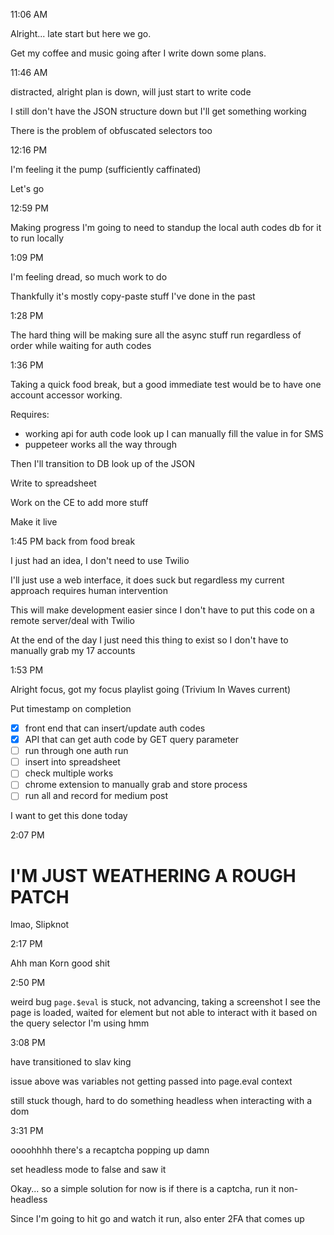 11:06 AM

Alright... late start but here we go.

Get my coffee and music going after I write down some plans.

11:46 AM

distracted, alright plan is down, will just start to write code

I still don't have the JSON structure down but I'll get something working

There is the problem of obfuscated selectors too

12:16 PM

I'm feeling it the pump (sufficiently caffinated)

Let's go

12:59 PM

Making progress
I'm going to need to standup the local auth codes db for it to run locally

1:09 PM

I'm feeling dread, so much work to do

Thankfully it's mostly copy-paste stuff I've done in the past

1:28 PM

The hard thing will be making sure all the async stuff run regardless of order while waiting for auth codes

1:36 PM

Taking a quick food break, but a good immediate test would be to have one account accessor working.

Requires:

- working api for auth code look up
  I can manually fill the value in for SMS
- puppeteer works all the way through

Then I'll transition to DB look up of the JSON

Write to spreadsheet

Work on the CE to add more stuff

Make it live

1:45 PM back from food break 

I just had an idea, I don't need to use Twilio

I'll just use a web interface, it does suck but regardless my current approach requires human intervention

This will make development easier since I don't have to put this code on a remote server/deal with Twilio

At the end of the day I just need this thing to exist so I don't have to manually grab my 17 accounts

1:53 PM

Alright focus, got my focus playlist going (Trivium In Waves current)

Put timestamp on completion

- [x] front end that can insert/update auth codes
- [x] API that can get auth code by GET query parameter
- [ ] run through one auth run
- [ ] insert into spreadsheet
- [ ] check multiple works
- [ ] chrome extension to manually grab and store process
- [ ] run all and record for medium post

I want to get this done today

2:07 PM

# I'M JUST WEATHERING A ROUGH PATCH

lmao, Slipknot

2:17 PM

Ahh man Korn good shit

2:50 PM

weird bug `page.$eval` is stuck, not advancing, taking a screenshot I see the page is loaded, waited for element
but not able to interact with it based on the query selector I'm using hmm

3:08 PM

have transitioned to slav king

issue above was variables not getting passed into page.eval context

still stuck though, hard to do something headless when interacting with a dom

3:31 PM

oooohhhh there's a recaptcha popping up damn

set headless mode to false and saw it

Okay... so a simple solution for now is if there is a captcha, run it non-headless

Since I'm going to hit go and watch it run, also enter 2FA that comes up


